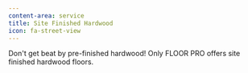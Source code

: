 ```yaml
---
content-area: service
title: Site Finished Hardwood
icon: fa-street-view
---
```


Don't get beat by pre-finished hardwood! Only FLOOR PRO offers site finished hardwood floors.
